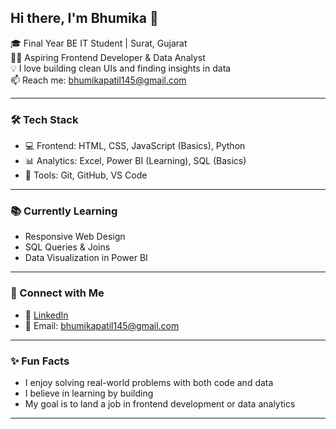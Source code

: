 <h2>Hi there, I'm Bhumika 👋</h2>

🎓 Final Year BE IT Student | Surat, Gujarat  
👩‍💻 Aspiring Frontend Developer & Data Analyst  
💡 I love building clean UIs and finding insights in data  
📫 Reach me: bhumikapatil145@gmail.com

---

### 🛠️ Tech Stack  
- 💻 Frontend: HTML, CSS, JavaScript (Basics), Python  
- 📊 Analytics: Excel, Power BI (Learning), SQL (Basics)  
- 🔧 Tools: Git, GitHub, VS Code  

---

### 📚 Currently Learning  
- Responsive Web Design  
- SQL Queries & Joins  
- Data Visualization in Power BI  

---

### 🔗 Connect with Me  
- 💼 [LinkedIn](https://www.linkedin.com/in/bhumika-patil-819725218)  
- 📧 Email: bhumikapatil145@gmail.com  

---

### ✨ Fun Facts  
- I enjoy solving real-world problems with both code and data  
- I believe in learning by building  
- My goal is to land a job in frontend development or data analytics

---
